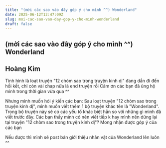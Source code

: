 ```yaml
---
title: "(mời các sao vào đây góp ý cho mình ^^) Wonderland"
date: 2025-06-12T12:47:09Z
slug: moi-cac-sao-vao-day-gop-y-cho-minh-wonderland
draft: false
---
```


## (mời các sao vào đây góp ý cho mình ^^) Wonderland

## Hoàng Kim

Tình hình là loạt truyện "12 chòm sao trong truyện kinh dị" đang dần đi đến hồi kết, chỉ còn vài chap nữa là end truyện rồi  Cảm ơn các bạn đã ủng hộ mình trong thời gian vừa qua ^^ 
 
Nhưng mình muốn hỏi ý kiến các bạn: Sau loạt truyện "12 chòm sao trong truyện kinh dị", mình muốn viết thêm 1 bộ truyện khác tên là "Wonderland". Trong bộ truyện này sẽ có các yếu tố khác biệt hẳn so với những gì mình đã viết trước đây. Các bạn thấy mình có nên viết tiếp k hay mình nên dừng lại tại truyện "12 chòm sao trong truyện kinh dị"? Mong nhận được góp ý của các bạn 
 
Nếu được thì mình sẽ post bản giới thiệu nhân vật của Wonderland lên luôn ^^